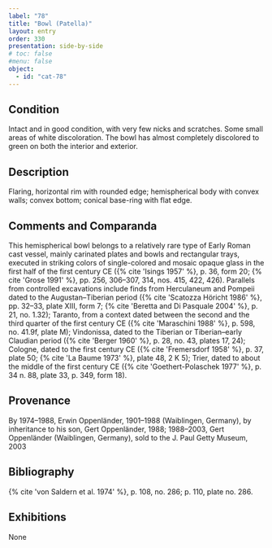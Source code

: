 ```yaml
---
label: "78"
title: "Bowl (Patella)"
layout: entry
order: 330
presentation: side-by-side
# toc: false
#menu: false 
object:
  - id: "cat-78"
---
```


## Condition

Intact and in good condition, with very few nicks and scratches. Some small areas of white discoloration. The bowl has almost completely discolored to green on both the interior and exterior.

## Description

Flaring, horizontal rim with rounded edge; hemispherical body with convex walls; convex bottom; conical base-ring with flat edge.

## Comments and Comparanda

This hemispherical bowl belongs to a relatively rare type of Early Roman cast vessel, mainly carinated plates and bowls and rectangular trays, executed in striking colors of single-colored and mosaic opaque glass in the first half of the first century CE ({% cite 'Isings 1957' %}, p. 36, form 20; {% cite 'Grose 1991' %}, pp. 256, 306–307, 314, nos. 415, 422, 426). Parallels from controlled excavations include finds from Herculaneum and Pompeii dated to the Augustan–Tiberian period ({% cite 'Scatozza Höricht 1986' %}, pp. 32–33, plate XIII, form 7; {% cite 'Beretta and Di Pasquale 2004' %}, p. 21, no. 1.32); Taranto, from a context dated between the second and the third quarter of the first century CE ({% cite 'Maraschini 1988' %}, p. 598, no. 41.9f, plate M); Vindonissa, dated to the Tiberian or Tiberian–early Claudian period ({% cite 'Berger 1960' %}, p. 28, no. 43, plates 17, 24); Cologne, dated to the first century CE ({% cite 'Fremersdorf 1958' %}, p. 37, plate 50; {% cite 'La Baume 1973' %}, plate 48, 2 K 5); Trier, dated to about the middle of the first century CE ({% cite 'Goethert-Polaschek 1977' %}, p. 34 n. 88, plate 33, p. 349, form 18).

## Provenance

By 1974–1988, Erwin Oppenländer, 1901–1988 (Waiblingen, Germany), by inheritance to his son, Gert Oppenländer, 1988; 1988–2003, Gert Oppenländer (Waiblingen, Germany), sold to the J. Paul Getty Museum, 2003

## Bibliography

{% cite 'von Saldern et al. 1974' %}, p. 108, no. 286; p. 110, plate no. 286.

## Exhibitions

None
